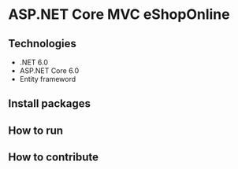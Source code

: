 # ASP.NET Core MVC eShopOnline 
## Technologies 
- .NET 6.0 
- ASP.NET Core 6.0 
- Entity frameword 
## Install packages 
## How to run 
## How to contribute